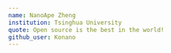 ```yaml
---
name: NanoApe Zheng
institution: Tsinghua University
quote: Open source is the best in the world!
github_user: Konano
---
```

